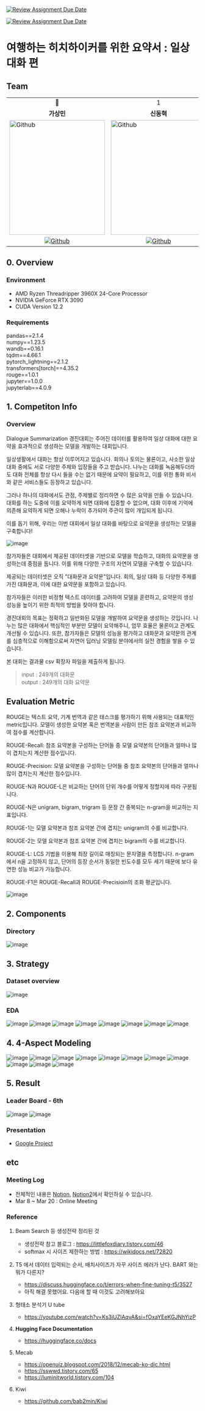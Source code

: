 [![Review Assignment Due Date](https://classroom.github.com/assets/deadline-readme-button-24ddc0f5d75046c5622901739e7c5dd533143b0c8e959d652212380cedb1ea36.svg)](https://classroom.github.com/a/nDCOQnZo)

[![Review Assignment Due Date](https://classroom.github.com/assets/deadline-readme-button-24ddc0f5d75046c5622901739e7c5dd533143b0c8e959d652212380cedb1ea36.svg)](https://classroom.github.com/a/3DbKuh4a)

# 여행하는 히치하이커를 위한 요약서 : 일상대화 편

## Team

<table>
<tr>
<td>  <div  align=center> 👑 </div>  </td>
<td>  <div  align=center> 1 </div>  </td>
<td>  <div  align=center> 2 </div>  </td>
<td>  <div  align=center> 3 </div>  </td>
<td>  <div  align=center> 4 </div>  </td>
<td>  <div  align=center> 5 </div>  </td>
</tr>
<tr>
<td>  <div  align=center>  <b>가상민</b>  </div>  </td>
<td>  <div  align=center>  <b>신동혁</b>  </div>  </td>
<td>  <div  align=center>  <b>김도연</b>  </div>  </td>
<td>  <div  align=center>  <b>김다운</b>  </div>  </td>
<td>  <div  align=center>  <b>서상혁</b>  </div>  </td>
<td>  <div  align=center>  <b>장호준</b>  </div>  </td>
</tr>
<tr>
<td>  <img  alt="Github"  src ="https://github.com/UpstageAILab/upstage-cv-classification-cv1/assets/76687996/6c21c014-1e77-4ac1-89ac-72b7615c8bf5"  width="250"  height="300"/>  </td>
<td>  <img  alt="Github"  src ="https://github.com/UpstageAILab/upstage-ml-regression-01/assets/76687996/c4cb11ba-e02f-4776-97c8-9585ae4b9f1d"  width="250"  height="300"/>  </td>
<td>  <img  alt="Github"  src ="https://github.com/UpstageAILab/upstage-ml-regression-01/assets/76687996/3d913931-5797-4689-aea2-3ef12bc47ef0"  width="250"  height="300"/>  </td>
<td>  <img  alt="Github"  src ="https://github.com/UpstageAILab/upstage-ml-regression-01/assets/76687996/0f945311-9828-4e50-a60c-fc4db3fa3b9d"  width="250"  height="300"/>  </td>
<td>  <img  alt="Github"  src ="https://github.com/UpstageAILab/upstage-ml-regression-01/assets/76687996/a4dbcdb5-1d28-4b91-8555-1168abffc1d0"  width="250"  height="300"/>  </td>
<td>  <img  alt="Github"  src ="https://github.com/HojunJ/conventional-repo/assets/76687996/d2bef206-7699-4028-a744-356b1950c4f1"  width="250"  height="300"/>  </td>
</tr>
<tr>
<td>  <div  align=center>  <a  href="https://github.com/3minka">  <img  alt="Github"  src ="https://img.shields.io/badge/Github-181717.svg?&style=plastic&logo=Github&logoColor=white"/>  </div>  </td>
<td>  <div  align=center>  <a  href="https://github.com/HyeokBro">  <img  alt="Github"  src ="https://img.shields.io/badge/Github-181717.svg?&style=plastic&logo=Github&logoColor=white"/>  </div>  </td>
<td>  <div  align=center>  <a  href="https://github.com/d-yeon">  <img  alt="Github"  src ="https://img.shields.io/badge/Github-181717.svg?&style=plastic&logo=Github&logoColor=white"/>  </div>  </td>
<td>  <div  align=center>  <a  href="https://github.com/Daw-ny">  <img  alt="Github"  src ="https://img.shields.io/badge/Github-181717.svg?&style=plastic&logo=Github&logoColor=white"/>  </div>  </td>
<td>  <div  align=center>  <a  href="https://github.com/devhyuk96">  <img  alt="Github"  src ="https://img.shields.io/badge/Github-181717.svg?&style=plastic&logo=Github&logoColor=white"/>  </div>  </td>
<td>  <div  align=center>  <a  href="https://github.com/HojunJ">  <img  alt="Github"  src ="https://img.shields.io/badge/Github-181717.svg?&style=plastic&logo=Github&logoColor=white"/>  </div>  </td>
</tr>
</table>

  

## 0. Overview

### Environment

-   AMD Ryzen Threadripper 3960X 24-Core Processor
-   NVIDIA GeForce RTX 3090
-   CUDA Version 12.2

### Requirements

pandas==2.1.4  
numpy==1.23.5  
wandb==0.16.1  
tqdm==4.66.1  
pytorch_lightning==2.1.2  
transformers[torch]==4.35.2  
rouge==1.0.1  
jupyter==1.0.0  
jupyterlab==4.0.9  

## 1. Competiton Info

### Overview

Dialogue Summarization 경진대회는 주어진 데이터를 활용하여 일상 대화에 대한 요약을 효과적으로 생성하는 모델을 개발하는 대회입니다. 

일상생활에서 대화는 항상 이루어지고 있습니다. 회의나 토의는 물론이고, 사소한 일상 대화 중에도 서로 다양한 주제와 입장들을 주고 받습니다. 나누는 대화를 녹음해두더라도 대화 전체를 항상 다시 들을 수는 없기 때문에 요약이 필요하고, 이를 위한 통화 비서와 같은 서비스들도 등장하고 있습니다.

그러나 하나의 대화에서도 관점, 주제별로 정리하면 수 많은 요약을 만들 수 있습니다. 대화를 하는 도중에 이를 요약하게 되면 대화에 집중할 수 없으며, 대화 이후에 기억에 의존해 요약하게 되면 오해나 누락이 추가되어 주관이 많이 개입되게 됩니다.

이를 돕기 위해, 우리는 이번 대회에서 일상 대화를 바탕으로 요약문을 생성하는 모델을 구축합니다!

![image](https://github.com/HojunJ/conventional-repo/assets/76687996/1ba682aa-f341-4e84-a788-57994fa845ba)

참가자들은 대회에서 제공된 데이터셋을 기반으로 모델을 학습하고, 대화의 요약문을 생성하는데 중점을 둡니다. 이를 위해 다양한 구조의 자연어 모델을 구축할 수 있습니다.

제공되는 데이터셋은 오직 "대화문과 요약문"입니다. 회의, 일상 대화 등 다양한 주제를 가진 대화문과, 이에 대한 요약문을 포함하고 있습니다.

참가자들은 이러한 비정형 텍스트 데이터를 고려하여 모델을 훈련하고, 요약문의 생성 성능을 높이기 위한 최적의 방법을 찾아야 합니다.

경진대회의 목표는 정확하고 일반화된 모델을 개발하여 요약문을 생성하는 것입니다. 나누는 많은 대화에서 핵심적인 부분만 모델이 요약해주니, 업무 효율은 물론이고 관계도 개선될 수 있습니다. 또한, 참가자들은 모델의 성능을 평가하고 대화문과 요약문의 관계를 심층적으로 이해함으로써 자연어 딥러닝 모델링 분야에서의 실전 경험을 쌓을 수 있습니다.

본 대회는 결과물 csv 확장자 파일을 제출하게 됩니다.

> input : 249개의 대화문  
> output : 249개의 대화 요약문

## Evaluation Metric

ROUGE는 텍스트 요약, 기계 번역과 같은 태스크를 평가하기 위해 사용되는 대표적인 metric입니다. 모델이 생성한 요약본 혹은 번역본을 사람이 만든 참조 요약본과 비교하여 점수를 계산합니다.

ROUGE-Recall: 참조 요약본을 구성하는 단어들 중 모델 요약본의 단어들과 얼마나 많이 겹치는지 계산한 점수입니다.

ROUGE-Precision: 모델 요약본을 구성하는 단어들 중 참조 요약본의 단어들과 얼마나 많이 겹치는지 계산한 점수입니다.

ROUGE-N과 ROUGE-L은 비교하는 단어의 단위 개수를 어떻게 정할지에 따라 구분됩니다.

ROUGE-N은 unigram, bigram, trigram 등 문장 간 중복되는 n-gram을 비교하는 지표입니다.

ROUGE-1는 모델 요약본과 참조 요약본 간에 겹치는 unigram의 수를 비교합니다.

ROUGE-2는 모델 요약본과 참조 요약본 간에 겹치는 bigram의 수를 비교합니다.

ROUGE-L: LCS 기법을 이용해 최장 길이로 매칭되는 문자열을 측정합니다. n-gram에서 n을 고정하지 않고, 단어의 등장 순서가 동일한 빈도수를 모두 세기 때문에 보다 유연한 성능 비교가 가능합니다.

ROUGE-F1은 ROUGE-Recall과 ROUGE-Precisioin의 조화 평균입니다.

![image](https://github.com/HojunJ/conventional-repo/assets/76687996/2cedb7b5-81be-4d68-986c-3f2c4dfd675b)

## 2. Components

### Directory

![image](https://github.com/UpstageAILab/upstage-cv-classification-cv1/assets/76687996/17569632-122c-4b30-93d1-3c08717d32e1)

## 3. Strategy

### Dataset overview
![image](https://github.com/Daw-ny/2024_LG_Aimers/assets/76687996/c6a1a3c8-08af-4dc6-929d-f1c61c6e3534)

### EDA
![image](https://github.com/Daw-ny/2024_LG_Aimers/assets/76687996/5b85248b-269b-4df0-be33-85d329ebeed0)
![image](https://github.com/Daw-ny/2024_LG_Aimers/assets/76687996/29d08d90-a9e8-494b-ac35-400d056ae1f3)
![image](https://github.com/Daw-ny/2024_LG_Aimers/assets/76687996/e97abadd-c40a-4ba3-b434-31c506c45174)
![image](https://github.com/Daw-ny/2024_LG_Aimers/assets/76687996/30121d6b-8827-4d97-81be-8650d4f604fb)
![image](https://github.com/Daw-ny/2024_LG_Aimers/assets/76687996/3d459173-eef9-4ccb-91f2-691a6dd6b629)
![image](https://github.com/Daw-ny/2024_LG_Aimers/assets/76687996/994e06d7-84c3-4271-b86e-442af6e6e641)
![image](https://github.com/Daw-ny/2024_LG_Aimers/assets/76687996/4163ca34-8384-44f5-ba1a-fc35b78223b5)
![image](https://github.com/Daw-ny/2024_LG_Aimers/assets/76687996/84657fd7-c340-4390-9744-ad85ff67affd)

## 4. 4-Aspect Modeling
![image](https://github.com/Daw-ny/2024_LG_Aimers/assets/76687996/95d6ba9e-7d3e-4306-b06c-ed928663baa0)
![image](https://github.com/Daw-ny/2024_LG_Aimers/assets/76687996/559c8436-fbea-4732-a9ab-9d3781882f17)
![image](https://github.com/Daw-ny/2024_LG_Aimers/assets/76687996/ecb6f5c2-89d0-47b0-a8eb-c84930570354)
![image](https://github.com/Daw-ny/2024_LG_Aimers/assets/76687996/2e1888d6-b257-4aa8-a8ea-2561569cd0cb)
![image](https://github.com/Daw-ny/2024_LG_Aimers/assets/76687996/b547e854-fcd2-4802-889e-4b441c16ea7e)
![image](https://github.com/Daw-ny/2024_LG_Aimers/assets/76687996/8070f104-efd7-4266-b9f0-74d475ed69e7)
![image](https://github.com/Daw-ny/2024_LG_Aimers/assets/76687996/2e875f42-5856-48fd-802d-5db9c82ae755)
![image](https://github.com/Daw-ny/2024_LG_Aimers/assets/76687996/77cda53a-3ab2-426a-889d-66325b9a63ce)
![image](https://github.com/Daw-ny/2024_LG_Aimers/assets/76687996/2f15018c-7d74-4871-9eea-262dd1e5d074)
![image](https://github.com/Daw-ny/2024_LG_Aimers/assets/76687996/9890e050-7791-423d-905e-1d9a50c38b09)
![image](https://github.com/Daw-ny/2024_LG_Aimers/assets/76687996/0e597060-11be-4d43-8461-99a747d81e03)


## 5. Result

### Leader Board - 6th

![image](https://github.com/Daw-ny/2024_LG_Aimers/assets/76687996/bf431440-4cd5-4caa-ae69-8721dc2cfaf2)
![image](https://github.com/Daw-ny/2024_LG_Aimers/assets/76687996/619017bc-240f-459f-8681-57fd2c3b73bc)

### Presentation
- [Google Project](https://docs.google.com/presentation/d/15cafHlTN6UNRAf8-hrg2hwa0m6lNMWFO/edit?usp=sharing&ouid=107968498421720497028&rtpof=true&sd=true)

## etc

### Meeting Log

- 전체적인 내용은 [Notion](https://www.notion.so/1-9ca0f519bc5143d5a541cc547ed278b4), [Notion2](https://www.notion.so/Dialogue-Summarization-43fc1c2d025b4cd09d4babbe8ab7a1c9?pvs=4)에서 확인하실 수 있습니다.
- Mar 8 ~ Mar 20 : Online Meeting

### Reference

1. Beam Search 등 생성전략 정리된 것
    - 생성전략 참고 블로그 : https://littlefoxdiary.tistory.com/46
    - softmax 시 사이즈 제한하는 방법 : https://wikidocs.net/72820
2. T5 에서 데이터 입력되는 순서, 배치사이즈가 자꾸 사이즈 에러가 난다. BART 와는 뭐가 다른지?
    - https://discuss.huggingface.co/t/errors-when-fine-tuning-t5/3527
    - 아직 해결 못했어요. 다음에 할 때 이것도 고려해보아요

3. 형태소 분석기 U tube
    - https://youtube.com/watch?v=Ks3iUZlAqvA&si=fOxaYEeKGJNhYizP

4. **Hugging Face Documentation**  
    - https://huggingface.co/docs

5. Mecab
    - https://openuiz.blogspot.com/2018/12/mecab-ko-dic.html
    - https://sswwd.tistory.com/65
    - https://luminitworld.tistory.com/104

6. Kiwi
    - https://github.com/bab2min/Kiwi
